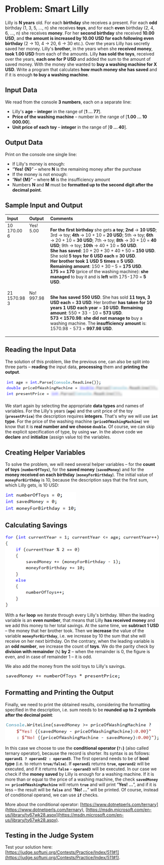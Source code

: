 # Problem: Smart Lilly

Lilly is **N years** old. For each **birthday** she receives a present. For each **odd** birthday (1, 3, 5, …, n) she receives **toys**, and for each **even** birthday (2, 4, 6, …, n) she receives **money**. For her **second birthday** she received **10.00 USD**, and **the amount is increased by 10.00 USD for each following even birthday** (2 -> 10, 4 -> 20, 6 -> 30 etc.). Over the years Lilly has secretly saved her money. Lilly's **brother**, in the years when she **received money**, **took 1.00 USD** from each of the amounts. Lilly **has sold the toys**, received over the years, **each one for P USD** and added the sum to the amount of saved money. With the money she wanted to **buy a washing machine for X USD**. Write a program that calculates **how much money she has saved** and if it is enough **to buy a washing machine**.

## Input Data

We read from the console **3 numbers**, each on a separate line:
- Lilly's **age** – **integer** in the range of [**1 … 77**].
- **Price of the washing machine** – number in the range of [**1.00 … 10 000.00**].
- **Unit price of each toy** – **integer** in the range of [**0 … 40**].

## Output Data

Print on the console one single line:

* If Lilly's money is enough:
* “**Yes! {N}**” – where **N** is the remaining money after the purchase
* If the money is not enough:
* “**No! {M}**” – where **M** is the insufficiency amount
* Numbers **N** and **M** must be **formatted up to the second digit after the decimal point**.

## Sample Input and Output

<table>
<thead>
<tr>
<th align="left"><strong>Input</strong></th>
<th align="left"><strong>Output</strong></th>
<th align="left"><strong>Comments</strong></th>
</tr>
</thead>
<tbody>
<tr>
<td valign="top">10<br>170.00<br>6</td>
<td valign="top">Yes! 5.00</td>
<td valign="top"><p><strong>For the first birthday</strong> she gets <strong>a toy</strong>; <strong>2nd</strong> -> <strong>10 USD</strong>; 3rd -> toy; <strong>4th</strong> -> 10 + 10 = <strong>20 USD</strong>; 5th -> toy; <strong>6th</strong> -> 20 + 10 = <strong>30 USD</strong>; 7th -> toy; <strong>8th</strong> -> 30 + 10 = <strong>40 USD</strong>; 9th -> toy; <strong>10th</strong> -> 40 + 10 = <strong>50 USD</strong>.<br>
<strong>She has saved</strong>: 10 + 20 + 30 + 40 + 50 = <strong>150 USD</strong>. She sold <strong>5 toys for 6 USD each = 30 USD</strong>.<br>
<strong>Her brother took 1 USD 5 times = 5 USD</strong>. <strong>Remaining amount</strong>: 150 + 30 – 5 = <strong>175 USD</strong>.<br>
<strong>175 &gt;= 170</strong> (price of the washing machine): <strong>she managed</strong> to buy it and is <strong>left</strong> with 175-170 = <strong>5 USD</strong>.
</p></td>
</tr>
<tr>
<td valign="top">21<br>1570.98<br>3</td>
<td valign="top">No! 997.98</td>
<td valign="top"><p><strong>She has saved 550 USD</strong>. She has sold <strong>11 toys,</strong> <strong>3 USD each</strong> = <strong>33 USD</strong>. Her brother <strong> has taken for 10 years 1 USD each year</strong> = <strong>10 USD</strong>. <strong>Remaining amount</strong>: 550 + 33 - 10 = <strong>573 USD</strong>. <br>
<strong>573 &lt; 1570.98</strong>: <strong>she did not manage to</strong> buy a washing machine. The <strong>insufficiency amount</strong> is: 1570.98 - 573 = <strong>997.98 USD</strong>.</p></td>
</tr>
</tbody>
</table>

## Reading the Input Data

The solution of this problem, like the previous one, can also be split into three parts – **reading** the input data, **processing** them and **printing the output**.

![](/assets/chapter-5-2-images/02.Smart-lilly-01.png)

We start again by selecting the appropriate **data types** and names of variables. For the Lilly's years (**`age`**) and the unit price of the toy (**`presentPrice`**) the description requires **integers**. That's why we will use **`int` type**. For the price of the washing machine (**`priceOfWashingMachine`**) we know that it is **real number and we choose `double`**. Of course, we can skip the explicit specification of type, by using **`var`**. In the above code we **declare** and **initialize** (assign value to) the variables.

## Creating Helper Variables

To solve the problem, we will need several helper variables – for the **count of toys** (**`numberOfToys`**), for the **saved money** (**`savedMoney`**) and for the **money received on each birthday** (**`moneyForBirthday`**). The initial value of **`moneyForBirthday`** is 10, because the description says that the first sum, which Lilly gets, is 10 USD:

![](/assets/chapter-5-2-images/02.Smart-lilly-02.png)

## Calculating Savings

![](/assets/chapter-5-2-images/02.Smart-lilly-03.png)

With a **`for` loop** we iterate through every Lilly's birthday. When the leading variable is an **even number**, that means that Lilly **has received money** and we add this money to her total savings. At the same time, we **subtract 1 USD** – the money that her brother took. Then we **increase** the value of the variable **`moneyForBirthday`**, i.e. we increase by 10 the sum that she will receive on her next birthday. On the contrary, when the leading variable is an **odd number**, we increase the count of **toys**. We do the parity check by **division with remainder** (**`%`**) **by 2** – when the remainder is 0, the figure is even, and in case of remainder 1 – it is odd.

We also add the money from the sold toys to Lilly's savings.

![](/assets/chapter-5-2-images/02.Smart-lilly-04.png)

## Formatting and Printing the Output

Finally, we need to print the obtained results, considering the formatting specified in the description, i.e. sum needs to be **rounded up to 2 symbols after the decimal point**:

![](/assets/chapter-5-2-images/02.Smart-lilly-05.png)

In this case we choose to use the **conditional operator (`?:`)** (also called ternary operator), because the record is shorter. Its syntax is as follows: **`operand1 ? operand2 : operand3`**. The first operand needs to be of **bool type** (i.e. to return **`true/false`**). If **`operand1`** returns **`true`**, **`operand2`** will be executed, and if it returns **`false`** – **`operand3`** will be executed. In our case we check if the **money saved** by Lilly is enough for a washing machine. If it is more than or equal to the price of a washing machine, the check **`savedMoney >= priceOfWashingMachine`** will return **`true`** and will print “**Yes! …**”, and if it is less – the result will be **`false`** and “**No! …**” will be printed. Of course, instead of conditional operand, we can use **`if`** checks.

More about the conditional operator: [https://www.dotnetperls.com/ternary](https://www.dotnetperls.com/ternary), [https://msdn.microsoft.com/en-us/library/ty67wk28.aspx](https://msdn.microsoft.com/en-us/library/ty67wk28.aspx).

## Testing in the Judge System

Test your solution here: [https://judge.softuni.org/Contests/Practice/Index/511#1](https://judge.softuni.org/Contests/Practice/Index/511#1).
